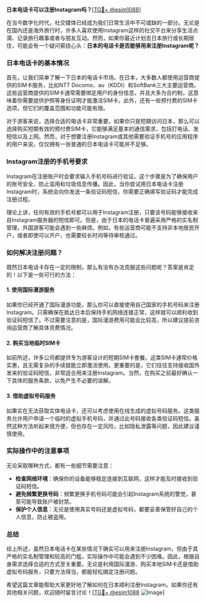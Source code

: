 **日本电话卡可以注册Instagram吗？**[[TG💪+ @esim1088](https://t.me/s/esim1088)]

在当今数字化时代，社交媒体已经成为我们日常生活中不可或缺的一部分。无论是在国内还是海外旅行时，许多人喜欢使用Instagram这样的社交平台来分享生活点滴、记录旅行趣事或者与朋友互动。然而，如果你最近计划去日本旅行或长期居住，可能会有一个疑问萦绕心头：**日本的电话卡是否能够用来注册Instagram呢？**

### 日本电话卡的基本情况

首先，让我们简单了解一下日本的电话卡市场。在日本，大多数人都使用运营商提供的SIM卡服务，比如NTT Docomo、au（KDDI）和SoftBank三大主要运营商。这些运营商提供的SIM卡通常需要绑定用户的身份信息，并且大多为合约制，这意味着你需要提供护照等身份证明才能激活SIM卡。此外，还有一些预付费的SIM卡选项，但它们的覆盖范围和功能可能有限。

对于游客来说，选择合适的电话卡非常重要。如果你只是短期访问日本，那么可以选择购买短期有效的预付费SIM卡，它能够满足基本的通信需求，包括打电话、发短信以及上网。然而，对于想要注册Instagram或其他需要验证手机号的应用程序的用户来说，仅仅拥有一张普通的日本电话卡可能并不足够。

### Instagram注册的手机号要求

Instagram在注册账户时会要求输入手机号码进行验证。这个步骤是为了确保用户的账号安全，防止滥用和垃圾信息传播。因此，当你尝试用日本电话卡注册Instagram时，系统会向你发送一条验证码短信，你需要正确填写验证码才能完成注册过程。

理论上讲，任何有效的手机号都可以用于Instagram注册，只要该号码能够接收来自Instagram服务器的短信即可。但是，由于日本的电话卡普遍采用严格的实名制管理，外国游客可能会遇到一些麻烦。例如，有些运营商可能不支持非本地居民开户，或者即使可以开户，也需要较长时间等待审核通过。

### 如何解决注册问题？

既然日本电话卡存在一定的限制，那么有没有办法克服这些问题呢？答案是肯定的！以下是一些可行的方法：

#### 1. 使用国际漫游服务

如果你已经开通了国际漫游功能，那么你可以直接使用自己国家的手机号码来注册Instagram。只需确保在抵达日本后保持手机网络连接正常，这样就可以顺利收到验证码短信了。不过需要注意的是，国际漫游费用可能会比较高，所以建议提前咨询运营商了解具体资费情况。

#### 2. 购买当地临时SIM卡

如前所述，许多公司都提供专为游客设计的短期SIM卡套餐。这类SIM卡通常价格实惠，且无需复杂的手续就能立即激活使用。更重要的是，它们往往支持接收国外发来的验证码短信，非常适合用来注册Instagram。当然，在购买之前最好确认一下具体的服务条款，以免产生不必要的误解。

#### 3. 借助虚拟号码服务

如果实在无法获取实体电话卡，还可以考虑使用在线生成的虚拟号码服务。这类服务允许用户申请一个临时的虚拟手机号码，并通过此号码接收各类验证码短信。虽然这种方法听起来很方便，但也存在一定风险，比如隐私泄露等问题，因此建议谨慎使用。

### 实际操作中的注意事项

无论采取哪种方式，都有一些细节需要注意：

- **检查网络环境**：确保你的设备能够稳定连接到互联网，这样才能及时接收到验证码短信。
- **避免频繁更换号码**：频繁更换手机号码可能会引起Instagram系统的警觉，甚至可能导致账户被封禁。
- **保护个人信息**：无论是使用真实号码还是虚拟号码，都要妥善保管好自己的个人信息，防止被盗用。

### 总结

综上所述，虽然日本电话卡在某些情况下确实可以用来注册Instagram，但由于其严格的实名制管理和较高的门槛，实际操作中可能会遇到不少困难。因此，根据自身需求选择合适的方式至关重要。无论是利用国际漫游、购买本地SIM卡还是借助虚拟号码服务，只要方法得当，都能轻松搞定注册问题。

希望这篇文章能帮助大家更好地了解如何在日本顺利注册Instagram。如果你还有其他相关问题，欢迎随时留言讨论！[[TG💪+ @esim1088](https://t.me/s/esim1088) ![Image](https://i.postimg.cc/4NQfJmqS/Snipaste-2025-05-13-00-14-12.png)]